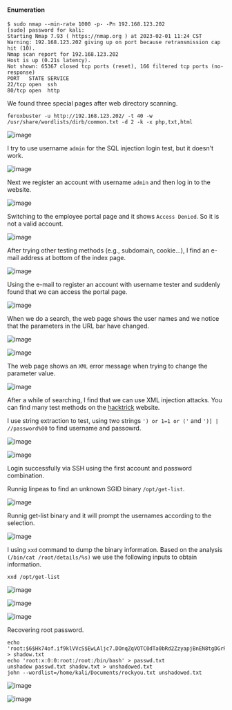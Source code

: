#### Enumeration

```shell
$ sudo nmap --min-rate 1000 -p- -Pn 192.168.123.202
[sudo] password for kali: 
Starting Nmap 7.93 ( https://nmap.org ) at 2023-02-01 11:24 CST
Warning: 192.168.123.202 giving up on port because retransmission cap hit (10).
Nmap scan report for 192.168.123.202
Host is up (0.21s latency).
Not shown: 65367 closed tcp ports (reset), 166 filtered tcp ports (no-response)
PORT   STATE SERVICE
22/tcp open  ssh
80/tcp open  http
```

We found three special pages after web directory scanning.

```shell
feroxbuster -u http://192.168.123.202/ -t 40 -w /usr/share/wordlists/dirb/common.txt -d 2 -k -x php,txt,html
```

![image](https://github.com/tedchen0001/OSCP-Notes/blob/master/Proving_Grounds_Writeups/Pic/Wheels/Wheels_20230131_234350_001.png)

I try to use username `admin` for the SQL injection login test, but it doesn't work.

![image](https://github.com/tedchen0001/OSCP-Notes/blob/master/Proving_Grounds_Writeups/Pic/Wheels/Wheels_20230202_225547_002.png)

Next we register an account with username `admin` and then log in to the website. 

![image](https://github.com/tedchen0001/OSCP-Notes/blob/master/Proving_Grounds_Writeups/Pic/Wheels/Wheels_20230202_225707_003.png)

Switching to the employee portal page and it shows `Access Denied`. So it is not a valid account.

![image](https://github.com/tedchen0001/OSCP-Notes/blob/master/Proving_Grounds_Writeups/Pic/Wheels/Wheels_20230202_225808_004.png)

After trying other testing methods (e.g., subdomain, cookie...), I find an e-mail address at bottom of the index page.

![image](https://github.com/tedchen0001/OSCP-Notes/blob/master/Proving_Grounds_Writeups/Pic/Wheels/Wheels_20230202_225906_005.png)

Using the e-mail to register an account with username tester and suddenly found that we can access the portal page.

![image](https://github.com/tedchen0001/OSCP-Notes/blob/master/Proving_Grounds_Writeups/Pic/Wheels/Wheels_20230202_230230_006.png)

When we do a search, the web page shows the user names and we notice that the parameters in the URL bar have changed.

![image](https://github.com/tedchen0001/OSCP-Notes/blob/master/Proving_Grounds_Writeups/Pic/Wheels/Wheels_20230202_230513_007.png)

![image](https://github.com/tedchen0001/OSCP-Notes/blob/master/Proving_Grounds_Writeups/Pic/Wheels/Wheels_20230206_222613_008.png)

The web page shows an `XML` error message when trying to change the parameter value. 

![image](https://github.com/tedchen0001/OSCP-Notes/blob/master/Proving_Grounds_Writeups/Pic/Wheels/Wheels_20230206_222653_009.png)

After a while of searching, I find that we can use XML injection attacks. You can find many test methods on the [hacktrick](https://book.hacktricks.xyz/pentesting-web/xpath-injection) website.

I use string extraction to test, using two strings `') or 1=1 or ('` and `')] | //password%00` to find username and passowrd.

![image](https://github.com/tedchen0001/OSCP-Notes/blob/master/Proving_Grounds_Writeups/Pic/Wheels/Wheels_20230206_224255_010.png)

![image](https://github.com/tedchen0001/OSCP-Notes/blob/master/Proving_Grounds_Writeups/Pic/Wheels/Wheels_20230206_224506_011.png)

Login successfully via SSH using the first account and password combination.

Runnig linpeas to find an unknown SGID binary `/opt/get-list`. 

![image](https://github.com/tedchen0001/OSCP-Notes/blob/master/Proving_Grounds_Writeups/Pic/Wheels/Wheels_20230206_225511_013.png)

Runnig get-list binary and it will prompt the usernames according to the selection.

![image](https://github.com/tedchen0001/OSCP-Notes/blob/master/Proving_Grounds_Writeups/Pic/Wheels/Wheels_20230206_230354_014.png)

I using `xxd` command to dump the binary information. Based on the analysis `(/bin/cat /root/details/%s)` we use the following inputs to obtain information.

```shell
xxd /opt/get-list
```

![image](https://github.com/tedchen0001/OSCP-Notes/blob/master/Proving_Grounds_Writeups/Pic/Wheels/Wheels_20230206_230445_015.png)

![image](https://github.com/tedchen0001/OSCP-Notes/blob/master/Proving_Grounds_Writeups/Pic/Wheels/Wheels_20230206_231852_016.png)

![image](https://github.com/tedchen0001/OSCP-Notes/blob/master/Proving_Grounds_Writeups/Pic/Wheels/Wheels_20230206_231909_017.png)

Recovering root password.

```shell
echo 'root:$6$Hk74of.if9klVVcS$EwLAljc7.DOnqZqVOTC0dTa0bRd2ZzyapjBnEN8tgDGrR9ceWViHVtu6gSR.L/WTG398zZCqQiX7DP/1db3MF0:19123:0:99999:7:::' > shadow.txt
echo 'root:x:0:0:root:/root:/bin/bash' > passwd.txt
unshadow passwd.txt shadow.txt > unshadowed.txt
john --wordlist=/home/kali/Documents/rockyou.txt unshadowed.txt
```

![image](https://github.com/tedchen0001/OSCP-Notes/blob/master/Proving_Grounds_Writeups/Pic/Wheels/Wheels_20230206_233544_018.png)

![image](https://github.com/tedchen0001/OSCP-Notes/blob/master/Proving_Grounds_Writeups/Pic/Wheels/Wheels_20230206_233729_019.png)
